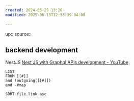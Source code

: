 ```yaml
---
created: 2024-05-26 13:26
modified: 2025-06-15T12:58:39-04:00

---
```

up::
source::
## backend development


NestJS
[Nest JS with Graphql APIs development - YouTube](https://www.youtube.com/playlist?list=PLT5Jhb7lgSBPgWsiBZwNPBtjgPpAycAN3)

```dataview
LIST
FROM [[#]]
and !outgoing([[#]])
and -#map

SORT file.link asc
```
